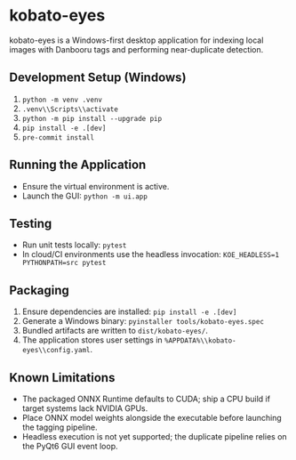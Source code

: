 # kobato-eyes

kobato-eyes is a Windows-first desktop application for indexing local images with Danbooru tags and performing near-duplicate detection.

## Development Setup (Windows)

1. `python -m venv .venv`
2. `.venv\\Scripts\\activate`
3. `python -m pip install --upgrade pip`
4. `pip install -e .[dev]`
5. `pre-commit install`

## Running the Application

- Ensure the virtual environment is active.
- Launch the GUI: `python -m ui.app`

## Testing

- Run unit tests locally: `pytest`
- In cloud/CI environments use the headless invocation: `KOE_HEADLESS=1 PYTHONPATH=src pytest`

## Packaging

1. Ensure dependencies are installed: `pip install -e .[dev]`
2. Generate a Windows binary: `pyinstaller tools/kobato-eyes.spec`
3. Bundled artifacts are written to `dist/kobato-eyes/`.
4. The application stores user settings in `%APPDATA%\\kobato-eyes\\config.yaml`.

## Known Limitations

- The packaged ONNX Runtime defaults to CUDA; ship a CPU build if target systems lack NVIDIA GPUs.
- Place ONNX model weights alongside the executable before launching the tagging pipeline.
- Headless execution is not yet supported; the duplicate pipeline relies on the PyQt6 GUI event loop.

